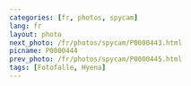 ```yaml
---
categories: [fr, photos, spycam]
lang: fr
layout: photo
next_photo: /fr/photos/spycam/P0000443.html
picname: P0000444
prev_photo: /fr/photos/spycam/P0000445.html
tags: [Fotofalle, Hyena]
---
```

